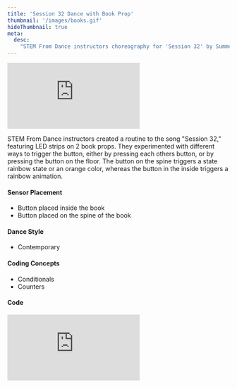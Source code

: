 ```yaml
---
title: 'Session 32 Dance with Book Prop'
thumbnail: '/images/books.gif'
hideThumbnail: true
meta:
  desc:
    "STEM From Dance instructors choreography for 'Session 32' by Summer Walker"
---
```

<div class="flex justify-center">
  <iframe
    src="https://nyu.app.box.com/embed/s/dz7vrqxkbnnhqks2h5yb1alk1835bakx?sortColumn=date"
    class="w-11/12 lg:w-2/3 aspect-video"
    frameborder="0"
    allowfullscreen
    webkitallowfullscreen
    msallowfullscreen
  ></iframe>
</div>


STEM From Dance instructors created a routine to the song "Session 32," featuring LED strips on 2 book props. They experimented with different ways to trigger the button, either by pressing each others button, or by pressing the button on the floor. The button on the spine triggers a state rainbow state or an orange color, whereas the button in the inside triggers a rainbow animation. 

#### Sensor Placement

+ Button placed inside the book
+ Button placed on the spine of the book

#### Dance Style

+ Contemporary 

#### Coding Concepts

+ Conditionals
+ Counters

#### Code

<div class="flex justify-center">
  <div style="position:relative;width:80%;padding-bottom:56.25%; /* 16:9 */ overflow:hidden;">
    <iframe
      src="https://maker.makecode.com/#pub:_d6rhuPgyp2sU" 
      class="absolute inset-0 w-full h-full"
      frameborder="0"
      sandbox="allow-popups allow-forms allow-scripts allow-same-origin"
    ></iframe>
  </div>
</div>

